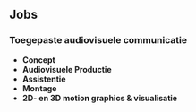 Jobs
----

### Toegepaste audiovisuele communicatie

- **Concept**
- **Audiovisuele Productie**
- **Assistentie**
- **Montage**
- **2D- en 3D motion graphics & visualisatie**